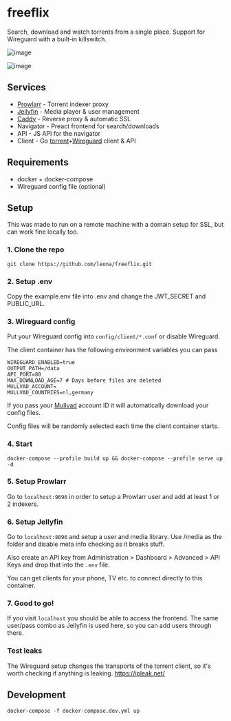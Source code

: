 # freeflix

Search, download and watch torrents from a single place. Support for Wireguard with a built-in killswitch.

![image](https://i.imgur.com/gYa04jx.png)

![image](https://i.imgur.com/u0O7OA9.png)

## Services

- [Prowlarr](https://github.com/Prowlarr/Prowlarr) - Torrent indexer proxy
- [Jellyfin](https://jellyfin.org/) - Media player & user management
- [Caddy](https://caddyserver.com/) - Reverse proxy & automatic SSL
- Navigator - Preact frontend for search/downloads
- API - JS API for the navigator
- Client - Go [torrent](https://github.com/anacrolix/torrent)+[Wireguard](https://github.com/WireGuard/wireguard-go) client & API

## Requirements

- docker + docker-compose
- Wireguard config file (optional)

## Setup

This was made to run on a remote machine with a domain setup for SSL, but can work fine locally too.

### 1. Clone the repo

`git clone https://github.com/leona/freeflix.git`

### 2. Setup .env

Copy the example.env file into .env and change the JWT_SECRET and PUBLIC_URL.

### 3. Wireguard config

Put your Wireguard config into `config/client/*.conf` or disable Wireguard.

The client container has the following environment variables you can pass

```
WIREGUARD_ENABLED=true
OUTPUT_PATH=/data
API_PORT=80
MAX_DOWNLOAD_AGE=7 # Days before files are deleted
MULLVAD_ACCOUNT=
MULLVAD_COUNTRIES=nl,germany
```

If you pass your [Mullvad](https://mullvad.net) account ID it will automatically download your config files.

Config files will be randomly selected each time the client container starts.

### 4. Start

`docker-compose --profile build up && docker-compose --profile serve up -d`

### 5. Setup Prowlarr

Go to `localhost:9696` in order to setup a Prowlarr user and add at least 1 or 2 indexers.

### 6. Setup Jellyfin

Go to `localhost:8096` and setup a user and media library. Use /media as the folder and disable meta info checking as it breaks stuff.

Also create an API key from Administration > Dashboard > Advanced > API Keys and drop that into the `.env` file.

You can get clients for your phone, TV etc. to connect directly to this container.

### 7. Good to go!

If you visit `localhost` you should be able to access the frontend. The same user/pass combo as Jellyfin is used here, so you can add users through there.

### Test leaks

The Wireguard setup changes the transports of the torrent client, so it's worth checking if anything is leaking.
https://ipleak.net/

## Development

`docker-compose -f docker-compose.dev.yml up`
